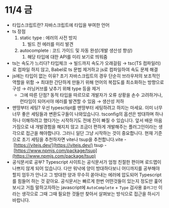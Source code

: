 # 11/4 금

- 타입스크립트란?
  자바스크립트에 타입을 부여한 언어
- ts 장점
  1. static type : 에러의 사전 방지
     1. 빌드 전 에러를 미리 발견
  2. autocomplete : 코드 가이드 및 자동 완성(개발 생산성 향상)
     1. 해당 타입에 대한 API를 미리 보기로 띄워줌
- ts는 속도가 느리다?
  타입체크 → 빌드까지 속도가 오래걸림
  → tsc(TS 컴파일러)로 컴파일 하지 않고, Babel로 ts 문법 제거하고 js로 컴파일하여 속도 문제 해결
- js에는 타입이 없는 이유?
  초기 자바스크립트의 경우 단순히 브라우저의 보조적인 역할을 위함 → 최대한 간단하게 만들기 위해 언어의 복잡도를 최소화하는 방향으로 구성 → 러닝커브를 낮추기 위해 type 등을 제거
  - 그에 따른 단점?
    동적 타입을 따르므로 개발자가 오류 상황을 손수 고려하거나, 런타임이 되어서야 에러를 발견할 수 있음 → 생산성 저하
- 맨땅부터 세팅?
  우선 typesctipt를 맨땅부터 세팅하려고 하지는 마세요. 이미 너무 너무 좋은 세팅들과 변환도구들이 나와있습니다. tsconfig의 옵션은 방대하며 하나하나 이해하려고 했다가는 시작하기도 전에 진이 빠질 수 있습니다. 앞서 배운 마음가짐으로 내 개발경험을 해지치 않고 조금더 편하게 개발해주는 플러그인이라는 생각으로 접근을 해야합니다.
  그러니 일단 그냥 시작하는 것이 중요합니다. 현재 기준으로 초기 세팅을 추천하자면 vite나 tsup을 추천합니다.vite - [https://vitejs.dev/](https://vitejs.dev/) tsup - [https://www.npmjs.com/package/tsup](https://www.npmjs.com/package/tsup)
- 공식문서로 공부?
  Typescript 사이트는 공식문서가 엄청 친절한 편이며 로드맵이 나쁘지 않게 되어 있습니다. 다만 워낙에 양이 방대하다보니 어디까지를 공부해야 할지 엄두가 안나고 그 방대한 양과 무수히 쏟아내는 에러에 압도되어 Typescript를 힘들어 하는 것 같아요.
  공식문서는 빠르게 한번 어떤것들이 있는지 정도만 훑어보시고 거듭 말하고자하는 javascript에 `AutoComplete` + `Type` 검사용 `플러그인` 이라는 생각으로 그때 그때 필요한 것들만 찾아서 살펴보는 방식으로 접근을 하시기 바랍니다.
